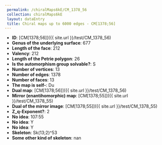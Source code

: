 ```yaml
--- 
 permalink: /chiralMaps6kE/CM_1378_56 
 collection: chiralMaps6kE
 layout: dataEntry
 title: Chiral maps up to 6000 edges - CM[1378;56]
---
```


- **ID**: [CM[1378;56]]({{ site.url }}/test/CM_1378_56)
- **Genus of the underlying surface**: 677
- **Length of the face**: 212
- **Valency**: 212
- **Length of the Petrie polygon**: 26
- **Is the automorphism group solvable?**: S
- **Number of vertices**: 13
- **Number of edges**: 1378
- **Number of faces**: 13
- **The map is self-**: Du
- **Dual map**: [CM[1378;56]]({{ site.url }}/test/CM_1378_56)
- **Mirror (enantihomorphic) map**: [CM[1378;55]]({{ site.url }}/test/CM_1378_55)
- **Dual of the mirror image**: [CM[1378;55]]({{ site.url }}/test/CM_1378_55)
- **Z_q-Exponent?**: 2
- **No idea**:  107:55
- **No idea**: Y
- **No idea**: Y
- **Skeleton**: Sk(13;2)^53
- **Some other kind of skeleton**: nan
